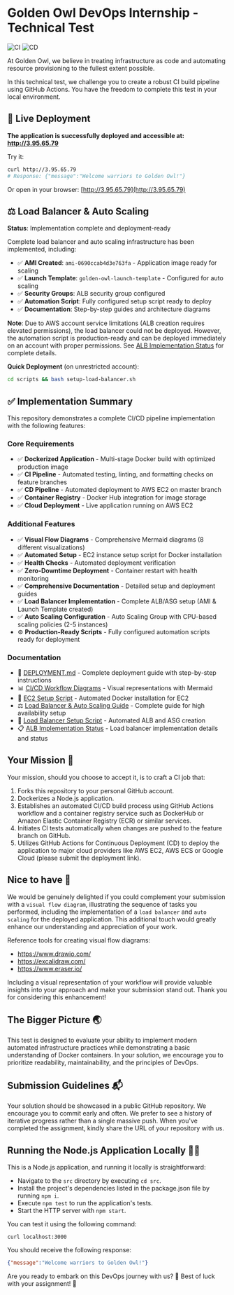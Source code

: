 # Golden Owl DevOps Internship - Technical Test

![CI](https://github.com/tonynin1/goldenowl-devops-internship-challenge/actions/workflows/ci.yml/badge.svg)
![CD](https://github.com/tonynin1/goldenowl-devops-internship-challenge/actions/workflows/cd.yml/badge.svg)

At Golden Owl, we believe in treating infrastructure as code and automating resource provisioning to the fullest extent possible.

In this technical test, we challenge you to create a robust CI build pipeline using GitHub Actions. You have the freedom to complete this test in your local environment.

## 🚀 Live Deployment

**The application is successfully deployed and accessible at:** **http://3.95.65.79**

Try it:
```bash
curl http://3.95.65.79
# Response: {"message":"Welcome warriors to Golden Owl!"}
```

Or open in your browser: [http://3.95.65.79](http://3.95.65.79)

## ⚖️ Load Balancer & Auto Scaling

**Status**: Implementation complete and deployment-ready

Complete load balancer and auto scaling infrastructure has been implemented, including:

- ✅ **AMI Created**: `ami-0690ccab4d3e763fa` - Application image ready for scaling
- ✅ **Launch Template**: `golden-owl-launch-template` - Configured for auto scaling
- ✅ **Security Groups**: ALB security group configured
- ✅ **Automation Script**: Fully configured setup script ready to deploy
- ✅ **Documentation**: Step-by-step guides and architecture diagrams

**Note**: Due to AWS account service limitations (ALB creation requires elevated permissions), the load balancer could not be deployed. However, the automation script is production-ready and can be deployed immediately on an account with proper permissions. See [ALB Implementation Status](docs/ALB-IMPLEMENTATION-STATUS.md) for complete details.

**Quick Deployment** (on unrestricted account):
```bash
cd scripts && bash setup-load-balancer.sh
```

## ✅ Implementation Summary

This repository demonstrates a complete CI/CD pipeline implementation with the following features:

### Core Requirements
- ✅ **Dockerized Application** - Multi-stage Docker build with optimized production image
- ✅ **CI Pipeline** - Automated testing, linting, and formatting checks on feature branches
- ✅ **CD Pipeline** - Automated deployment to AWS EC2 on master branch
- ✅ **Container Registry** - Docker Hub integration for image storage
- ✅ **Cloud Deployment** - Live application running on AWS EC2

### Additional Features
- ✅ **Visual Flow Diagrams** - Comprehensive Mermaid diagrams (8 different visualizations)
- ✅ **Automated Setup** - EC2 instance setup script for Docker installation
- ✅ **Health Checks** - Automated deployment verification
- ✅ **Zero-Downtime Deployment** - Container restart with health monitoring
- ✅ **Comprehensive Documentation** - Detailed setup and deployment guides
- ✅ **Load Balancer Implementation** - Complete ALB/ASG setup (AMI & Launch Template created)
- ✅ **Auto Scaling Configuration** - Auto Scaling Group with CPU-based scaling policies (2-5 instances)
- ⚙️ **Production-Ready Scripts** - Fully configured automation scripts ready for deployment

### Documentation
- 📖 [DEPLOYMENT.md](DEPLOYMENT.md) - Complete deployment guide with step-by-step instructions
- 📊 [CI/CD Workflow Diagrams](docs/CI-CD-WORKFLOW-DIAGRAM.md) - Visual representations with Mermaid
- 🔧 [EC2 Setup Script](scripts/setup-ec2.sh) - Automated Docker installation for EC2
- ⚖️ [Load Balancer & Auto Scaling Guide](docs/LOAD-BALANCER-AUTO-SCALING.md) - Complete guide for high availability setup
- 🚀 [Load Balancer Setup Script](scripts/setup-load-balancer.sh) - Automated ALB and ASG creation
- 📋 [ALB Implementation Status](docs/ALB-IMPLEMENTATION-STATUS.md) - Load balancer implementation details and status

## Your Mission 🌟
Your mission, should you choose to accept it, is to craft a CI job that:
1. Forks this repository to your personal GitHub account.
2. Dockerizes a Node.js application.
3. Establishes an automated CI/CD build process using GitHub Actions workflow and a container registry service such as DockerHub or Amazon Elastic Container Registry (ECR) or similar services.
4. Initiates CI tests automatically when changes are pushed to the feature branch on GitHub.
5. Utilizes GitHub Actions for Continuous Deployment (CD) to deploy the application to major cloud providers like AWS EC2, AWS ECS or Google Cloud (please submit the deployment link).
## Nice to have 🎨
We would be genuinely delighted if you could complement your submission with a `visual flow diagram`, illustrating the sequence of tasks you performed, including the implementation of a `load balancer` and `auto scaling` for the deployed application. This additional touch would greatly enhance our understanding and appreciation of your work.

Reference tools for creating visual flow diagrams:
- https://www.drawio.com/
- https://excalidraw.com/
- https://www.eraser.io/
  
Including a visual representation of your workflow will provide valuable insights into your approach and make your submission stand out. Thank you for considering this enhancement! 
## The Bigger Picture 🌏
This test is designed to evaluate your ability to implement modern automated infrastructure practices while demonstrating a basic understanding of Docker containers. In your solution, we encourage you to prioritize readability, maintainability, and the principles of DevOps.

 ## Submission Guidelines 📬
Your solution should be showcased in a public GitHub repository. We encourage you to commit early and often. We prefer to see a history of iterative progress rather than a single massive push. When you've completed the assignment, kindly share the URL of your repository with us.

 ## Running the Node.js Application Locally  🏃‍♂️
 This is a Node.js application, and running it locally is straightforward:
- Navigate to the `src` directory by executing `cd src`.
- Install the project's dependencies listed in the package.json file by running `npm i`.
- Execute `npm test` to run the application's tests.
- Start the HTTP server with `npm start`.

You can test it using the following command:
  
```shell
curl localhost:3000
```
You should receive the following response:
```json
{"message":"Welcome warriors to Golden Owl!"}
```

Are you ready to embark on this DevOps journey with us? 🚀 Best of luck with your assignment! 🌟
